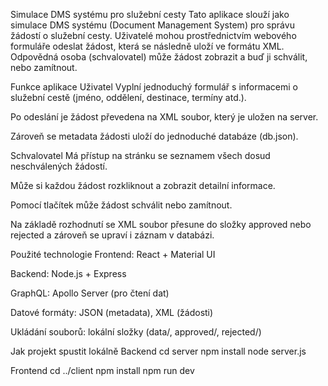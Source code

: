 Simulace DMS systému pro služební cesty
Tato aplikace slouží jako simulace DMS systému (Document Management System) pro správu žádostí o služební cesty. Uživatelé mohou prostřednictvím webového formuláře odeslat žádost, která se následně uloží ve formátu XML. Odpovědná osoba (schvalovatel) může žádost zobrazit a buď ji schválit, nebo zamítnout.

Funkce aplikace
Uživatel
Vyplní jednoduchý formulář s informacemi o služební cestě (jméno, oddělení, destinace, termíny atd.).

Po odeslání je žádost převedena na XML soubor, který je uložen na server.

Zároveň se metadata žádosti uloží do jednoduché databáze (db.json).

Schvalovatel
Má přístup na stránku se seznamem všech dosud neschválených žádostí.

Může si každou žádost rozkliknout a zobrazit detailní informace.

Pomocí tlačítek může žádost schválit nebo zamítnout.

Na základě rozhodnutí se XML soubor přesune do složky approved nebo rejected a zároveň se upraví i záznam v databázi.

Použité technologie
Frontend: React + Material UI

Backend: Node.js + Express

GraphQL: Apollo Server (pro čtení dat)

Datové formáty: JSON (metadata), XML (žádosti)

Ukládání souborů: lokální složky (data/, approved/, rejected/)

Jak projekt spustit lokálně
Backend
cd server
npm install
node server.js

Frontend
cd ../client
npm install
npm run dev
